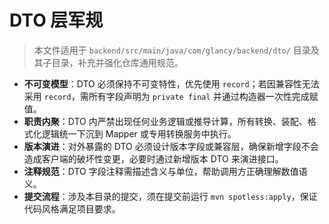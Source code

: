 # DTO 层军规

> 本文件适用于 `backend/src/main/java/com/glancy/backend/dto/` 目录及其子目录，补充并强化仓库通用规范。

- **不可变模型**：DTO 必须保持不可变特性，优先使用 `record`；若因兼容性无法采用 `record`，需所有字段声明为 `private final` 并通过构造器一次性完成赋值。
- **职责内聚**：DTO 内严禁出现任何业务逻辑或推导计算，所有转换、装配、格式化逻辑统一下沉到 Mapper 或专用转换服务中执行。
- **版本演进**：对外暴露的 DTO 必须设计版本字段或兼容层，确保新增字段不会造成客户端的破坏性变更，必要时通过新增版本 DTO 来演进接口。
- **注释规范**：DTO 字段注释需描述含义与单位，帮助调用方正确理解数值语义。
- **提交流程**：涉及本目录的提交，须在提交前运行 `mvn spotless:apply`，保证代码风格满足项目要求。

